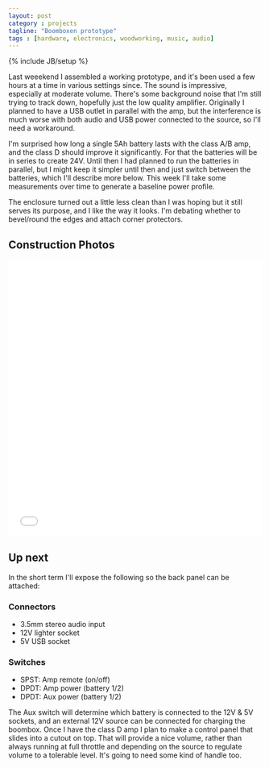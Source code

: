 ```yaml
---
layout: post
category : projects
tagline: "Boomboxen prototype"
tags : [hardware, electronics, woodworking, music, audio]
---
```

{% include JB/setup %}


Last weeekend I assembled a working prototype, and it's been used a few hours at a time in various settings since. The sound is impressive, especially at moderate volume. There's some background noise that I'm still trying to track down, hopefully just the low quality amplifier. Originally I planned to have a USB outlet in parallel with the amp, but the interference is much worse with both audio and USB power connected to the source, so I'll need a workaround.

I'm surprised how long a single 5Ah battery lasts with the class A/B amp, and the class D should improve it significantly. For that the batteries will be in series to create 24V. Until then I had planned to run the batteries in parallel, but I might keep it simpler until then and just switch between the batteries, which I'll describe more below. This week I'll take some measurements over time to generate a baseline power profile.

The enclosure turned out a little less clean than I was hoping but it still serves its purpose, and I like the way it looks. I'm debating whether to bevel/round the edges and attach corner protectors.

## Construction Photos
<iframe class="imgur-album" width="100%" height="550" frameborder="0" src="//imgur.com/a/q6fqA/embed"></iframe>

## Up next
In the short term I'll expose the following so the back panel can be attached:

### Connectors
 - 3.5mm stereo audio input
 - 12V lighter socket
 - 5V USB socket

### Switches
 - SPST: Amp remote (on/off)
 - DPDT: Amp power (battery 1/2)
 - DPDT: Aux power (battery 1/2)

The Aux switch will determine which battery is connected to the 12V & 5V sockets, and an external 12V source can be connected for charging the boombox. Once I have the class D amp I plan to make a control panel that slides into a cutout on top. That will provide a nice volume, rather than always running at full throttle and depending on the source to regulate volume to a tolerable level. It's going to need some kind of handle too.
